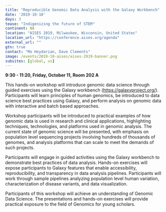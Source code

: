 ```yaml
---
title: "Reproducible Genomic Data Analysis with the Galaxy Workbench"
date: '2019-10-10'
days: 3
tease: "Indigenizing the future of STEM"
continent: NA
location: "AISES 2019, Milwaukee, Wisconsin, United States"
location_url: "https://conference.aises.org/agenda"
external_url: ""
gtn: true
contact: "Mo Heydarian, Dave Clements"
image: /events/2019-10-aises/aises-2019-banner.png 
subsites: [global, us]
---
```


**9:30 - 11:20, Friday, October 11, Room 202 A**

This hands-on workshop will introduce genomic data science through guided exercises using the Galaxy workbench (https://galaxyproject.org/). Participants will learn principles of human genomics, be introduced to data science best practices using Galaxy, and perform analysis on genomic data with interactive and batch based approaches.

Workshop participants will be introduced to practical examples of how genomic data is used in research and clinical applications, highlighting techniques, technologies, and platforms used in genomic analysis. The current state of genomic science will be presented, with emphasis on population level sequencing projects involving hundreds of thousands of genomes, and analysis platforms that can scale to meet the demands of such projects.

Participants will engage in guided activities using the Galaxy workbench to demonstrate best practices of data analysis. Hands-on exercises will expose participants to Galaxy features that enable accessibility, reproducibility, and transparency in data analysis pipelines. Participants will work through sample pipelines analyzing population level human variation, characterization of disease variants, and data visualization.

Participants of this workshop will achieve an understanding of Genomic Data Science. The presentations and hands-on exercises will provide practical exposure to the field of Genomics for young scholars.
